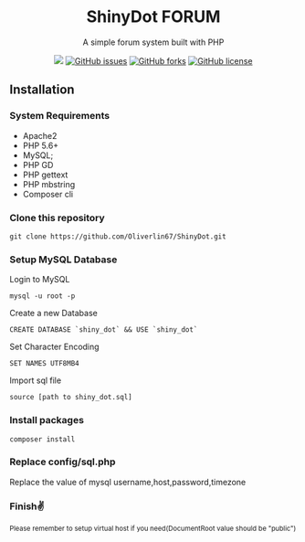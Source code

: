 <p align="center">
    <h1 align="center">ShinyDot FORUM</h1>
    <p align="center">A simple forum system built with PHP</p>
    <div align="center">
        <img src="https://img.shields.io/badge/php-^5.6-blue"/>
        <a href="https://github.com/Oliverlin67/ShinyDot/issues"><img alt="GitHub issues" src="https://img.shields.io/github/issues/Oliverlin67/ShinyDot"></a>
        <a href="https://github.com/Oliverlin67/ShinyDot/network"><img alt="GitHub forks" src="https://img.shields.io/github/forks/Oliverlin67/ShinyDot"></a>
        <a href="https://github.com/Oliverlin67/ShinyDot/blob/master/LICENSE"><img alt="GitHub license" src="https://img.shields.io/github/license/Oliverlin67/ShinyDot"></a>
    </div>
</p>


## Installation

### System Requirements
- Apache2
- PHP 5.6+
- MySQL;
- PHP GD
- PHP gettext
- PHP mbstring
- Composer cli

### Clone this repository

```
git clone https://github.com/Oliverlin67/ShinyDot.git
```

### Setup MySQL Database

Login to MySQL
```
mysql -u root -p
```

Create a new Database

```
CREATE DATABASE `shiny_dot` && USE `shiny_dot`
```

Set Character Encoding

```
SET NAMES UTF8MB4
```

Import sql file

```
source [path to shiny_dot.sql]
```

### Install packages

```
composer install
```
### Replace config/sql.php

Replace the value of mysql username,host,password,timezone


### Finish✌

<small>Please remember to setup virtual host if you need(DocumentRoot value should be "public")</small>
